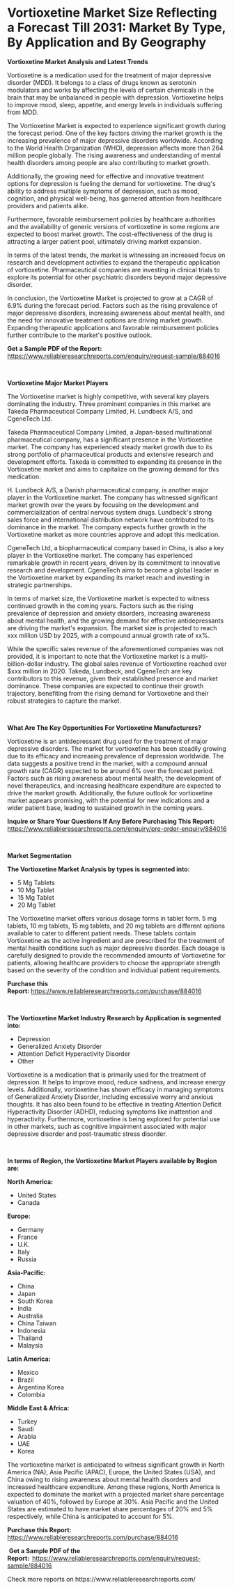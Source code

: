 <p><h1>Vortioxetine Market Size Reflecting a Forecast Till 2031: Market By Type, By Application and By Geography</h1></p><p><strong>Vortioxetine Market Analysis and Latest Trends</strong></p>
<p><p>Vortioxetine is a medication used for the treatment of major depressive disorder (MDD). It belongs to a class of drugs known as serotonin modulators and works by affecting the levels of certain chemicals in the brain that may be unbalanced in people with depression. Vortioxetine helps to improve mood, sleep, appetite, and energy levels in individuals suffering from MDD.</p><p>The Vortioxetine Market is expected to experience significant growth during the forecast period. One of the key factors driving the market growth is the increasing prevalence of major depressive disorders worldwide. According to the World Health Organization (WHO), depression affects more than 264 million people globally. The rising awareness and understanding of mental health disorders among people are also contributing to market growth.</p><p>Additionally, the growing need for effective and innovative treatment options for depression is fueling the demand for vortioxetine. The drug's ability to address multiple symptoms of depression, such as mood, cognition, and physical well-being, has garnered attention from healthcare providers and patients alike.</p><p>Furthermore, favorable reimbursement policies by healthcare authorities and the availability of generic versions of vortioxetine in some regions are expected to boost market growth. The cost-effectiveness of the drug is attracting a larger patient pool, ultimately driving market expansion.</p><p>In terms of the latest trends, the market is witnessing an increased focus on research and development activities to expand the therapeutic application of vortioxetine. Pharmaceutical companies are investing in clinical trials to explore its potential for other psychiatric disorders beyond major depressive disorder.</p><p>In conclusion, the Vortioxetine Market is projected to grow at a CAGR of 6.9% during the forecast period. Factors such as the rising prevalence of major depressive disorders, increasing awareness about mental health, and the need for innovative treatment options are driving market growth. Expanding therapeutic applications and favorable reimbursement policies further contribute to the market's positive outlook.</p></p>
<p><strong>Get a Sample PDF of the Report:&nbsp;</strong> <a href="https://www.reliableresearchreports.com/enquiry/request-sample/884016">https://www.reliableresearchreports.com/enquiry/request-sample/884016</a></p>
<p>&nbsp;</p>
<p><strong>Vortioxetine Major Market Players</strong></p>
<p><p>The Vortioxetine market is highly competitive, with several key players dominating the industry. Three prominent companies in this market are Takeda Pharmaceutical Company Limited, H. Lundbeck A/S, and CgeneTech Ltd.</p><p>Takeda Pharmaceutical Company Limited, a Japan-based multinational pharmaceutical company, has a significant presence in the Vortioxetine market. The company has experienced steady market growth due to its strong portfolio of pharmaceutical products and extensive research and development efforts. Takeda is committed to expanding its presence in the Vortioxetine market and aims to capitalize on the growing demand for this medication.</p><p>H. Lundbeck A/S, a Danish pharmaceutical company, is another major player in the Vortioxetine market. The company has witnessed significant market growth over the years by focusing on the development and commercialization of central nervous system drugs. Lundbeck's strong sales force and international distribution network have contributed to its dominance in the market. The company expects further growth in the Vortioxetine market as more countries approve and adopt this medication.</p><p>CgeneTech Ltd, a biopharmaceutical company based in China, is also a key player in the Vortioxetine market. The company has experienced remarkable growth in recent years, driven by its commitment to innovative research and development. CgeneTech aims to become a global leader in the Vortioxetine market by expanding its market reach and investing in strategic partnerships.</p><p>In terms of market size, the Vortioxetine market is expected to witness continued growth in the coming years. Factors such as the rising prevalence of depression and anxiety disorders, increasing awareness about mental health, and the growing demand for effective antidepressants are driving the market's expansion. The market size is projected to reach xxx million USD by 2025, with a compound annual growth rate of xx%.</p><p>While the specific sales revenue of the aforementioned companies was not provided, it is important to note that the Vortioxetine market is a multi-billion-dollar industry. The global sales revenue of Vortioxetine reached over $xxx million in 2020. Takeda, Lundbeck, and CgeneTech are key contributors to this revenue, given their established presence and market dominance. These companies are expected to continue their growth trajectory, benefiting from the rising demand for Vortioxetine and their robust strategies to capture the market.</p></p>
<p>&nbsp;</p>
<p><strong>What Are The Key Opportunities For Vortioxetine Manufacturers?</strong></p>
<p><p>Vortioxetine is an antidepressant drug used for the treatment of major depressive disorders. The market for vortioxetine has been steadily growing due to its efficacy and increasing prevalence of depression worldwide. The data suggests a positive trend in the market, with a compound annual growth rate (CAGR) expected to be around 6% over the forecast period. Factors such as rising awareness about mental health, the development of novel therapeutics, and increasing healthcare expenditure are expected to drive the market growth. Additionally, the future outlook for vortioxetine market appears promising, with the potential for new indications and a wider patient base, leading to sustained growth in the coming years.</p></p>
<p><strong>Inquire or Share Your Questions If Any Before Purchasing This Report:</strong> <a href="https://www.reliableresearchreports.com/enquiry/pre-order-enquiry/884016">https://www.reliableresearchreports.com/enquiry/pre-order-enquiry/884016</a></p>
<p>&nbsp;</p>
<p><strong>Market Segmentation</strong></p>
<p><strong>The Vortioxetine Market Analysis by types is segmented into:</strong></p>
<p><ul><li>5 Mg Tablets</li><li>10 Mg Tablet</li><li>15 Mg Tablet</li><li>20 Mg Tablet</li></ul></p>
<p><p>The Vortioxetine market offers various dosage forms in tablet form. 5 mg tablets, 10 mg tablets, 15 mg tablets, and 20 mg tablets are different options available to cater to different patient needs. These tablets contain Vortioxetine as the active ingredient and are prescribed for the treatment of mental health conditions such as major depressive disorder. Each dosage is carefully designed to provide the recommended amounts of Vortioxetine for patients, allowing healthcare providers to choose the appropriate strength based on the severity of the condition and individual patient requirements.</p></p>
<p><strong>Purchase this Report:&nbsp;</strong><a href="https://www.reliableresearchreports.com/purchase/884016">https://www.reliableresearchreports.com/purchase/884016</a></p>
<p>&nbsp;</p>
<p><strong>The Vortioxetine Market Industry Research by Application is segmented into:</strong></p>
<p><ul><li>Depression</li><li>Generalized Anxiety Disorder</li><li>Attention Deficit Hyperactivity Disorder</li><li>Other</li></ul></p>
<p><p>Vortioxetine is a medication that is primarily used for the treatment of depression. It helps to improve mood, reduce sadness, and increase energy levels. Additionally, vortioxetine has shown efficacy in managing symptoms of Generalized Anxiety Disorder, including excessive worry and anxious thoughts. It has also been found to be effective in treating Attention Deficit Hyperactivity Disorder (ADHD), reducing symptoms like inattention and hyperactivity. Furthermore, vortioxetine is being explored for potential use in other markets, such as cognitive impairment associated with major depressive disorder and post-traumatic stress disorder.</p></p>
<p>&nbsp;</p>
<p><strong>In terms of Region, the Vortioxetine Market Players available by Region are:</strong></p>
<p>
    <p> <strong> North America: </strong>
        <ul>
            <li>United States</li>
            <li>Canada</li>
        </ul>
        </p> 
    <p> <strong> Europe: </strong>
        <ul>
            <li>Germany</li>
            <li>France</li>
            <li>U.K.</li>
            <li>Italy</li>
            <li>Russia</li>
        </ul>
        </p> 
    <p> <strong> Asia-Pacific: </strong>
        <ul>
            <li>China</li>
            <li>Japan</li>
            <li>South Korea</li>
            <li>India</li>
            <li>Australia</li>
            <li>China Taiwan</li>
            <li>Indonesia</li>
            <li>Thailand</li>
            <li>Malaysia</li>
        </ul>
        </p> 
    <p> <strong> Latin America: </strong>
        <ul>
            <li>Mexico</li>
            <li>Brazil</li>
            <li>Argentina Korea</li>
            <li>Colombia</li>
        </ul>
        </p> 
    <p> <strong> Middle East & Africa: </strong>
        <ul>
            <li>Turkey</li>
            <li>Saudi</li>
            <li>Arabia</li>
            <li>UAE</li>
            <li>Korea</li>
        </ul>
    </p>
    </p>
<p><p>The vortioxetine market is anticipated to witness significant growth in North America (NA), Asia Pacific (APAC), Europe, the United States (USA), and China owing to rising awareness about mental health disorders and increased healthcare expenditure. Among these regions, North America is expected to dominate the market with a projected market share percentage valuation of 40%, followed by Europe at 30%. Asia Pacific and the United States are estimated to have market share percentages of 20% and 5% respectively, while China is anticipated to account for 5%.</p></p>
<p><strong>Purchase this Report: </strong><a href="https://www.reliableresearchreports.com/purchase/884016">https://www.reliableresearchreports.com/purchase/884016</a></p>
<p>&nbsp;<strong>Get a Sample PDF of the Report:&nbsp;&nbsp;</strong><a href="https://www.reliableresearchreports.com/enquiry/request-sample/884016">https://www.reliableresearchreports.com/enquiry/request-sample/884016</a></p>
<p><strong></strong></p>
<p>Check more reports on https://www.reliableresearchreports.com/</p>
